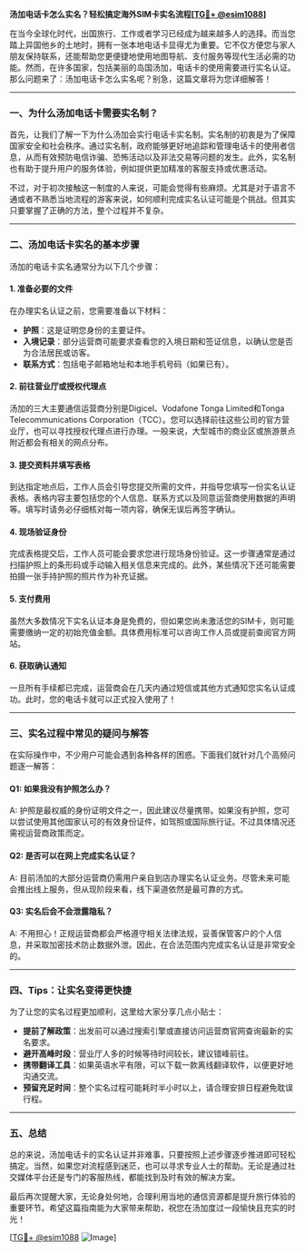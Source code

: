 **汤加电话卡怎么实名？轻松搞定海外SIM卡实名流程[[TG💪+ @esim1088](https://t.me/s/esim1088)]**

在当今全球化时代，出国旅行、工作或者学习已经成为越来越多人的选择。而当您踏上异国他乡的土地时，拥有一张本地电话卡显得尤为重要。它不仅方便您与家人朋友保持联系，还能帮助您更便捷地使用地图导航、支付服务等现代生活必需的功能。然而，在许多国家，包括美丽的岛国汤加，电话卡的使用需要进行实名认证。那么问题来了：汤加电话卡怎么实名呢？别急，这篇文章将为您详细解答！

---

### **一、为什么汤加电话卡需要实名制？**

首先，让我们了解一下为什么汤加会实行电话卡实名制。实名制的初衷是为了保障国家安全和社会秩序。通过实名制，政府能够更好地追踪和管理电话卡的使用者信息，从而有效预防电信诈骗、恐怖活动以及非法交易等问题的发生。此外，实名制也有助于提升用户的服务体验，例如提供更加精准的客服支持或优惠活动。

不过，对于初次接触这一制度的人来说，可能会觉得有些麻烦。尤其是对于语言不通或者不熟悉当地流程的游客来说，如何顺利完成实名认证可能是个挑战。但其实只要掌握了正确的方法，整个过程并不复杂。

---

### **二、汤加电话卡实名的基本步骤**

汤加的电话卡实名通常分为以下几个步骤：

#### **1. 准备必要的文件**
在办理实名认证之前，您需要准备以下材料：
- **护照**：这是证明您身份的主要证件。
- **入境记录**：部分运营商可能要求查看您的入境日期和签证信息，以确认您是否为合法居民或访客。
- **联系方式**：包括电子邮箱地址和本地手机号码（如果已有）。

#### **2. 前往营业厅或授权代理点**
汤加的三大主要通信运营商分别是Digicel、Vodafone Tonga Limited和Tonga Telecommunications Corporation（TCC）。您可以选择前往这些公司的官方营业厅，也可以寻找授权代理点进行办理。一般来说，大型城市的商业区或旅游景点附近都会有相关的网点分布。

#### **3. 提交资料并填写表格**
到达指定地点后，工作人员会引导您提交所需的文件，并指导您填写一份实名认证表格。表格内容主要包括您的个人信息、联系方式以及同意运营商使用数据的声明等。填写时请务必仔细核对每一项内容，确保无误后再签字确认。

#### **4. 现场验证身份**
完成表格提交后，工作人员可能会要求您进行现场身份验证。这一步骤通常是通过扫描护照上的条形码或手动输入相关信息来完成的。此外，某些情况下还可能需要拍摄一张手持护照的照片作为补充证据。

#### **5. 支付费用**
虽然大多数情况下实名认证本身是免费的，但如果您尚未激活您的SIM卡，则可能需要缴纳一定的初始充值金额。具体费用标准可以咨询工作人员或提前查阅官方网站。

#### **6. 获取确认通知**
一旦所有手续都已完成，运营商会在几天内通过短信或其他方式通知您实名认证成功。此时，您的电话卡就可以正式投入使用了！

---

### **三、实名过程中常见的疑问与解答**

在实际操作中，不少用户可能会遇到各种各样的困惑。下面我们就针对几个高频问题逐一解答：

#### **Q1: 如果我没有护照怎么办？**
A: 护照是最权威的身份证明文件之一，因此建议尽量携带。如果没有护照，您可以尝试使用其他国家认可的有效身份证件，如驾照或国际旅行证。不过具体情况还需视运营商政策而定。

#### **Q2: 是否可以在网上完成实名认证？**
A: 目前汤加的大部分运营商仍需用户亲自到店办理实名认证业务。尽管未来可能会推出线上服务，但从现阶段来看，线下渠道依然是最可靠的方式。

#### **Q3: 实名后会不会泄露隐私？**
A: 不用担心！正规运营商都会严格遵守相关法律法规，妥善保管客户的个人信息，并采取加密技术防止数据外泄。因此，在合法范围内完成实名认证是非常安全的。

---

### **四、Tips：让实名变得更快捷**

为了让您的实名过程更加顺利，这里给大家分享几点小贴士：
- **提前了解政策**：出发前可以通过搜索引擎或直接访问运营商官网查询最新的实名要求。
- **避开高峰时段**：营业厅人多的时候等待时间较长，建议错峰前往。
- **携带翻译工具**：如果英语水平有限，可以下载一款离线翻译软件，以便更好地沟通交流。
- **预留充足时间**：整个实名过程可能耗时半小时以上，请合理安排日程避免耽误行程。

---

### **五、总结**

总的来说，汤加电话卡的实名认证并非难事，只要按照上述步骤逐步推进即可轻松搞定。当然，如果您对流程感到迷茫，也可以寻求专业人士的帮助。无论是通过社交媒体平台还是专门的客服热线，都能找到及时有效的解决方案。

最后再次提醒大家，无论身处何地，合理利用当地的通信资源都是提升旅行体验的重要环节。希望这篇指南能为大家带来帮助，祝您在汤加度过一段愉快且充实的时光！

[[TG💪+ @esim1088](https://t.me/s/esim1088) ![Image](https://i.postimg.cc/4NQfJmqS/Snipaste-2025-05-13-00-14-12.png)]